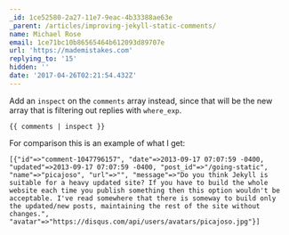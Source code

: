 ```yaml
---
_id: 1ce52580-2a27-11e7-9eac-4b33388ae63e
_parent: /articles/improving-jekyll-static-comments/
name: Michael Rose
email: 1ce71bc10b86565464b612093d89707e
url: 'https://mademistakes.com'
replying_to: '15'
hidden: ''
date: '2017-04-26T02:21:54.432Z'
---
```


Add an `inspect` on the `comments` array instead, since that will be the new
array that is filtering out replies with `where_exp`.

```liquid
{{ comments | inspect }}
```

For comparison this is an example of what I get:

```
[{"id"=>"comment-1047796157", "date"=>2013-09-17 07:07:59 -0400, "updated"=>2013-09-17 07:07:59 -0400, "post_id"=>"/going-static", "name"=>"picajoso", "url"=>"", "message"=>"Do you think Jekyll is suitable for a heavy updated site? If you have to build the whole website each time you publish something then this option wouldn't be acceptable. I've read somewhere that there is someway to build only the updated/new posts, maintaining the rest of the site without changes.", "avatar"=>"https://disqus.com/api/users/avatars/picajoso.jpg"}]
```
